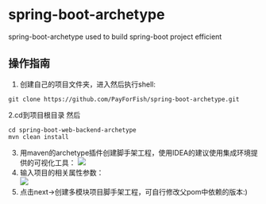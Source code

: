 # spring-boot-archetype
spring-boot-archetype used to build spring-boot project efficient

## 操作指南
1. 创建自己的项目文件夹，进入然后执行shell:
~~~shell script
git clone https://github.com/PayForFish/spring-boot-archetype.git
~~~  
2.cd到项目根目录 然后
~~~shell script
cd spring-boot-web-backend-archetype
mvn clean install
~~~
3. 用maven的archetype插件创建脚手架工程，使用IDEA的建议使用集成环境提供的可视化工具：
![](https://picabstract-preview-ftn.weiyun.com/ftn_pic_abs_v3/f37c9023b39a8d2d084bf9a12223a8e67b3c663881cdcf5485008bcb5a36e5fae7afec5b065c1a99bd8a94f6ef6d6c02?pictype=scale&from=30013&version=3.3.3.3&uin=1084856844&fname=WX20200721-140341%402x.png&size=750)  
4. 输入项目的相关属性参数：  
![](https://picabstract-preview-ftn.weiyun.com/ftn_pic_abs_v3/334e6bd57d298d9b56ebc457eec08db4b311bca8ec11421d8bb0826fa1dc9af4e737295cdb29e88cd99356e5c1ee3f8b?pictype=scale&from=30013&version=3.3.3.3&uin=1084856844&fname=WX20200721-141004%402x.png&size=750)
5. 点击next->创建多模块项目脚手架工程，可自行修改父pom中依赖的版本:)  

